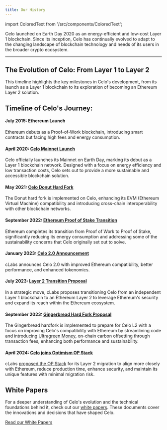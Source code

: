 ```yaml
---
title: Our History
---
```

import ColoredText from '/src/components/ColoredText';


Celo launched on Earth Day 2020 as an energy-efficient and low-cost Layer 1 blockchain. Since its inception, Celo has continually evolved to adapt to the changing landscape of blockchain technology and needs of its users in the broader crypto ecosystem.

---

## The Evolution of Celo: From Layer 1 to Layer 2

This timeline highlights the key milestones in Celo's development, from its launch as a Layer 1 blockchain to its exploration of becoming an Ethereum Layer 2 solution.

## Timeline of Celo's Journey:

#### July 2015: Ethereum Launch

Ethereum debuts as a Proof-of-Work blockchain, introducing smart contracts but facing high fees and energy consumption.

#### April 2020: [Celo Mainnet Launch](https://blog.celo.org/its-official-celo-mainnet-is-here-6a3a71763f68)

Celo officially launches its Mainnet on Earth Day, marking its debut as a Layer 1 blockchain network. Designed with a focus on energy efficiency and low transaction costs, Celo sets out to provide a more sustainable and accessible blockchain solution.

#### May 2021: [Celo Donut Hard Fork](https://blog.celo.org/donut-hardfork-is-live-on-celo-585e2e294dcb)

The Donut hard fork is implemented on Celo, enhancing its EVM (Ethereum Virtual Machine) compatibility and introducing cross-chain interoperability with other blockchain networks.

#### September 2022: [Ethereum Proof of Stake Transition](https://ethereum.org/en/roadmap/merge/)

Ethereum completes its transition from Proof of Work to Proof of Stake, significantly reducing its energy consumption and addressing some of the sustainability concerns that Celo originally set out to solve.

#### January 2023: [Celo 2.0 Announcement](https://forum.celo.org/t/the-next-chapter-introducing-celo-2-0/5124)

cLabs announces Celo 2.0 with improved Ethereum compatibility, better performance, and enhanced tokenomics.

#### July 2023: [Layer 2 Transition Proposal](https://forum.celo.org/t/clabs-proposal-for-celo-to-transition-to-an-ethereum-l2/6109)

In a strategic move, cLabs proposes transitioning Celo from an independent Layer 1 blockchain to an Ethereum Layer 2 to leverage Ethereum's security and expand its reach within the Ethereum ecosystem.

#### September 2023: [Gingerbread Hard Fork Proposal](https://forum.celo.org/t/introducing-celo-s-gingerbread-hard-fork-join-for-q-a-on-june-21/5918)

The Gingerbread hardfork is implemented to prepare for Celo L2 with a focus on improving Celo's compatibility with Ethereum by streamlining code and introducing <ColoredText>[Ultragreen Money](https://blog.celo.org/ultragreen-money-c677e7508abb)</ColoredText>, on-chain carbon offsetting through transaction fees, enhancing both performance and sustainability.

#### April 2024: [Celo joins Optimism OP Stack](https://x.com/Celo/status/1782394244352860589)

cLabs <ColoredText>[proposed the OP Stack](https://forum.celo.org/t/clabs-proposes-migrating-celo-to-an-ethereum-l2-leveraging-the-op-stack/7902)</ColoredText> for its Layer 2 migration to align more closely with Ethereum, reduce production time, enhance security, and maintain its unique features with minimal migration risk.

## White Papers

For a deeper understanding of Celo's evolution and the technical foundations behind it, check out our <ColoredText>[white papers](https://celo.org/papers)</ColoredText>. These documents cover the innovations and decisions that have shaped Celo.

 <ColoredText>[Read our White Papers](https://celo.org/papers)</ColoredText>
